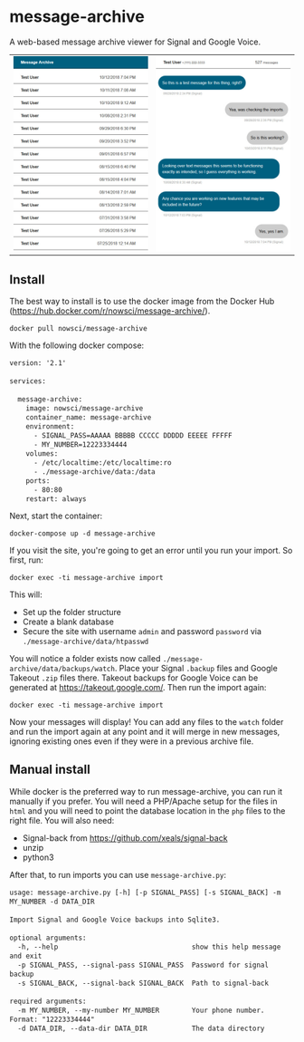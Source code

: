 # message-archive
A web-based message archive viewer for Signal and Google Voice.

<table border=0 padding=1>
   <tr>
     <td><img src="screenshots/conversations.jpg" width=300></td>
     <td><img src="screenshots/messages.jpg" width=300></td>
  </tr>
</table>

## Install
The best way to install is to use the docker image from the Docker Hub (https://hub.docker.com/r/nowsci/message-archive/).
```
docker pull nowsci/message-archive
```
With the following docker compose:
```
version: '2.1'

services:

  message-archive:
    image: nowsci/message-archive
    container_name: message-archive
    environment:
      - SIGNAL_PASS=AAAAA BBBBB CCCCC DDDDD EEEEE FFFFF
      - MY_NUMBER=12223334444
    volumes:
      - /etc/localtime:/etc/localtime:ro
      - ./message-archive/data:/data
    ports:
      - 80:80
    restart: always
```
Next, start the container:
```
docker-compose up -d message-archive
```
If you visit the site, you're going to get an error until you run your import. So first, run:
```
docker exec -ti message-archive import
```
This will:
- Set up the folder structure
- Create a blank database
- Secure the site with username `admin` and password `password` via `./message-archive/data/htpasswd`

You will notice a folder exists now called `./message-archive/data/backups/watch`. Place your Signal `.backup` files and Google Takeout `.zip` files there. Takeout backups for Google Voice can be generated at https://takeout.google.com/. Then run the import again:
```
docker exec -ti message-archive import
```
Now your messages will display! You can add any files to the `watch` folder and run the import again at any point and it will merge in new messages, ignoring existing ones even if they were in a previous archive file.

## Manual install
While docker is the preferred way to run message-archive, you can run it manually if you prefer. You will need a PHP/Apache setup for the files in `html` and you will need to point the database location in the `php` files to the right file. You will also need:
- Signal-back from https://github.com/xeals/signal-back
- unzip
- python3

After that, to run imports you can use `message-archive.py`:
```
usage: message-archive.py [-h] [-p SIGNAL_PASS] [-s SIGNAL_BACK] -m MY_NUMBER -d DATA_DIR

Import Signal and Google Voice backups into Sqlite3.

optional arguments:
  -h, --help                                 show this help message and exit
  -p SIGNAL_PASS, --signal-pass SIGNAL_PASS  Password for signal backup
  -s SIGNAL_BACK, --signal-back SIGNAL_BACK  Path to signal-back

required arguments:
  -m MY_NUMBER, --my-number MY_NUMBER        Your phone number. Format: "12223334444"
  -d DATA_DIR, --data-dir DATA_DIR           The data directory
```
